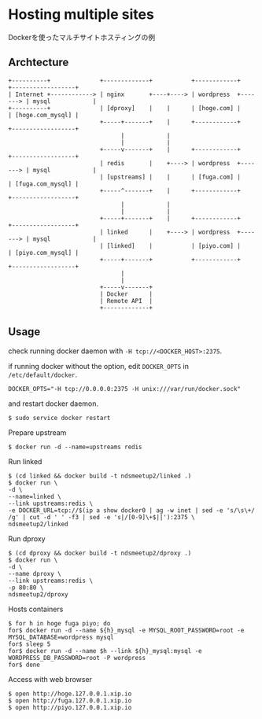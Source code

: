# Hosting multiple sites

Dockerを使ったマルチサイトホスティングの例


## Archtecture


    +----------+              +-------------+           +------------+         +------------------+
    | Internet +------------> | nginx       +----+----> | wordpress  +-------> | mysql            |
    +----------+              | [dproxy]    |    |      | [hoge.com] |         | [hoge.com_mysql] |
                              +-----+-------+    |      +------------+         +------------------+
                                    |            |
                                    |            |
                              +-----v-------+    |      +------------+         +------------------+
                              | redis       |    +----> | wordpress  +-------> | mysql            |
                              | [upstreams] |    |      | [fuga.com] |         | [fuga.com_mysql] |
                              +-----^-------+    |      +------------+         +------------------+
                                    |            |
                                    |            |
                              +-----+-------+    |      +------------+         +------------------+
                              | linked      |    +----> | wordpress  +-------> | mysql            |
                              | [linked]    |           | [piyo.com] |         | [piyo.com_mysql] |
                              +-----+-------+           +------------+         +------------------+
                                    |
                                    |
                              +-----v-------+
                              | Docker      |
                              | Remote API  |
                              +-------------+


## Usage

check running docker daemon with `-H tcp://<DOCKER_HOST>:2375`.

if running docker without the option, edit `DOCKER_OPTS` in `/etc/default/docker`.

    DOCKER_OPTS="-H tcp://0.0.0.0:2375 -H unix:///var/run/docker.sock"

and restart docker daemon.

    $ sudo service docker restart

Prepare upstream

    $ docker run -d --name=upstreams redis

Run linked

    $ (cd linked && docker build -t ndsmeetup2/linked .)
    $ docker run \
    -d \
    --name=linked \
    --link upstreams:redis \
    -e DOCKER_URL=tcp://$(ip a show docker0 | ag -w inet | sed -e 's/\s\+/ /g' | cut -d ' ' -f3 | sed -e 's|/[0-9]\+$||'):2375 \
    ndsmeetup2/linked

Run dproxy

    $ (cd dproxy && docker build -t ndsmeetup2/dproxy .)
    $ docker run \
    -d \
    --name dproxy \
    --link upstreams:redis \
    -p 80:80 \
    ndsmeetup2/dproxy

Hosts containers

    $ for h in hoge fuga piyo; do
    for$ docker run -d --name ${h}_mysql -e MYSQL_ROOT_PASSWORD=root -e MYSQL_DATABASE=wordpress mysql
    for$ sleep 5
    for$ docker run -d --name $h --link ${h}_mysql:mysql -e WORDPRESS_DB_PASSWORD=root -P wordpress
    for$ done

Access with web browser

    $ open http://hoge.127.0.0.1.xip.io
    $ open http://fuga.127.0.0.1.xip.io
    $ open http://piyo.127.0.0.1.xip.io

